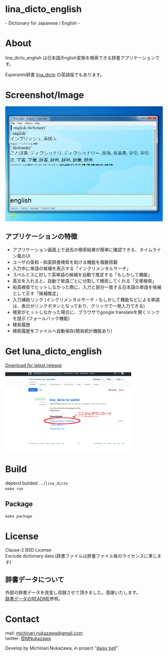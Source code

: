 lina\_dicto\_english
====
\- Dictionary for Japanese / English \-

# About
lina\_dicto\_english は日本語/English変換を検索できる辞書アプリケーションです。  

Esperanto辞書 [lina\_dicto](https://github.com/MichinariNukazawa/lina_dicto) の英語版でもあります。  

# Screenshot/Image
![lina\_dicto\_english](document/image/lina_dicto_english_windows.png)  

## アプリケーションの特徴
- アプリケーション画面上で過去の検索結果が簡単に確認できる、タイムライン風のUI
- ユーザの英和・和英辞書検索を助ける機能を複数搭載
 - 入力中に単語の候補を表示する「インクリメンタルサーチ」
 - スペルミスに対して英単語の候補を自動で推定する「もしかして機能」
 - 英文を入れると、自動で単語ごとに分割して検索してくれる「文章検索」
 - 和英検索でヒットしなかった際に、入力と部分一致する日本語の単語を候補として示す「候補推定」
 - 入力補助リンク (インクリメンタルサーチ・もしかして機能などによる単語は、表示がリンクボタンとなっており、クリックで一発入力できる)
 - 検索がヒットしなかった場合に、ブラウザでgoogle translateを開くリンクを提示 (フォールバック機能)
- 検索履歴
 - 検索履歴をファイルへ自動保存(簡易統計機能あり)

# Get luna\_dicto\_english
[Download for latest release](https://github.com/MichinariNukazawa/lina_dicto_english/releases)  

<img src="document/image/download_link.png" width="80%">  

# Build
depend builded `../lina_dicto`  
`make run`  

## Package
`make package`  

# License
Clause-2 BSD License  
Exclude dictionary data.(辞書ファイルは辞書ファイル毎のライセンスに準じます)  

## 辞書データについて
外部の辞書データを改変し収録させて頂きました。感謝いたします。  
[辞書データのREADME](dictionary/english/README.md)参照。  

# Contact
mail: [michinari.nukazawa@gmail.com](mailto:michinari.nukazawa@gmail.com)  
twitter: [@MNukazawa](https://twitter.com/MNukazawa)  

Develop by Michinari.Nukazawa, in project "[daisy bell](https://daisy-bell.booth.pm/)".  

